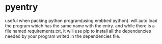 # pyentry

useful when packing python program(using embbed python).
will auto load the program which has the same name with the entry.
and while there is a file named requirements.txt, it will use pip to install all the dependencies needed by your program writed in the dependencies file.
